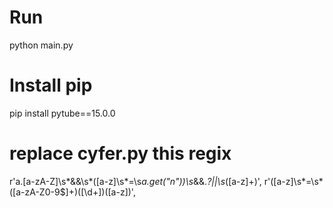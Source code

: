 # Run 
  python main.py

# Install pip 
  pip install pytube==15.0.0

# replace cyfer.py this regix
  r'a\.[a-zA-Z]\s*&&\s*\([a-z]\s*=\s*a\.get\("n"\)\)\s*&&.*?\|\|\s*([a-z]+)',
  r'\([a-z]\s*=\s*([a-zA-Z0-9$]+)(\[\d+\])\([a-z]\)',
